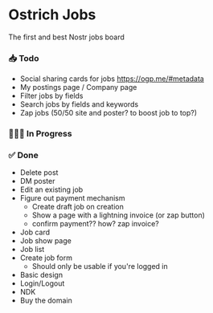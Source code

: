 # Ostrich Jobs

The first and best Nostr jobs board

### 📥 Todo

-   Social sharing cards for jobs https://ogp.me/#metadata
-   My postings page / Company page
-   Filter jobs by fields
-   Search jobs by fields and keywords
-   Zap jobs (50/50 site and poster? to boost job to top?)

### 👨🏼‍💻 In Progress

### ✅ Done

-   Delete post
-   DM poster
-   Edit an existing job
-   Figure out payment mechanism
    -   Create draft job on creation
    -   Show a page with a lightning invoice (or zap button)
    -   confirm payment?? how? zap invoice?
-   Job card
-   Job show page
-   Job list
-   Create job form
    -   Should only be usable if you're logged in
-   Basic design
-   Login/Logout
-   NDK
-   Buy the domain
